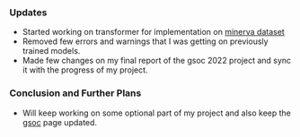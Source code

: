 ### Updates

- Started working on transformer for implementation on [minerva dataset](https://github.com/fossology/Minerva-Dataset-Generation)
- Removed few errors and warnings that I was getting on previously trained models.
- Made few changes on my final report of the gsoc 2022 project and sync it with the progress of
my project.

### Conclusion and Further Plans

- Will keep working on some optional part of my project and also keep the [gsoc](https://github.com/fossology/gsoc) page updated.
